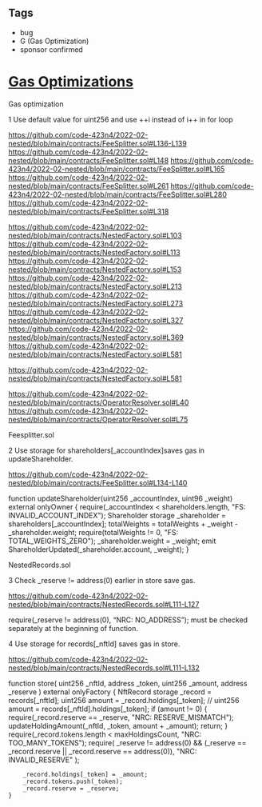 ## Tags

- bug
- G (Gas Optimization)
- sponsor confirmed

# [Gas Optimizations](https://github.com/code-423n4/2022-02-nested-findings/issues/72) 

Gas optimization

1 Use default value for uint256 and use ++i instead of i++ in for loop

https://github.com/code-423n4/2022-02-nested/blob/main/contracts/FeeSplitter.sol#L136-L139
https://github.com/code-423n4/2022-02-nested/blob/main/contracts/FeeSplitter.sol#L148
https://github.com/code-423n4/2022-02-nested/blob/main/contracts/FeeSplitter.sol#L165
https://github.com/code-423n4/2022-02-nested/blob/main/contracts/FeeSplitter.sol#L261
https://github.com/code-423n4/2022-02-nested/blob/main/contracts/FeeSplitter.sol#L280
https://github.com/code-423n4/2022-02-nested/blob/main/contracts/FeeSplitter.sol#L318

https://github.com/code-423n4/2022-02-nested/blob/main/contracts/NestedFactory.sol#L103
https://github.com/code-423n4/2022-02-nested/blob/main/contracts/NestedFactory.sol#L113
https://github.com/code-423n4/2022-02-nested/blob/main/contracts/NestedFactory.sol#L153
https://github.com/code-423n4/2022-02-nested/blob/main/contracts/NestedFactory.sol#L213
https://github.com/code-423n4/2022-02-nested/blob/main/contracts/NestedFactory.sol#L273
https://github.com/code-423n4/2022-02-nested/blob/main/contracts/NestedFactory.sol#L327
https://github.com/code-423n4/2022-02-nested/blob/main/contracts/NestedFactory.sol#L369
https://github.com/code-423n4/2022-02-nested/blob/main/contracts/NestedFactory.sol#L581

https://github.com/code-423n4/2022-02-nested/blob/main/contracts/NestedFactory.sol#L581

https://github.com/code-423n4/2022-02-nested/blob/main/contracts/OperatorResolver.sol#L40
https://github.com/code-423n4/2022-02-nested/blob/main/contracts/OperatorResolver.sol#L75


Feesplitter.sol

2 Use storage for shareholders[_accountIndex]saves gas in updateShareholder.

https://github.com/code-423n4/2022-02-nested/blob/main/contracts/FeeSplitter.sol#L134-L140

function updateShareholder(uint256 _accountIndex, uint96 _weight) external onlyOwner {
        require(_accountIndex < shareholders.length, "FS: INVALID_ACCOUNT_INDEX");
        Shareholder storage _shareholder = shareholders[_accountIndex];
        totalWeights = totalWeights + _weight - _shareholder.weight;
        require(totalWeights != 0, "FS: TOTAL_WEIGHTS_ZERO");
        _shareholder.weight = _weight;
        emit ShareholderUpdated(_shareholder.account, _weight);
    }

NestedRecords.sol

3 Check _reserve != address(0) earlier in store save gas.

https://github.com/code-423n4/2022-02-nested/blob/main/contracts/NestedRecords.sol#L111-L127

require(_reserve != address(0), “NRC: NO_ADDRESS”); must be checked separately at the beginning of function.

4 Use storage for records[_nftId] saves gas in store.

https://github.com/code-423n4/2022-02-nested/blob/main/contracts/NestedRecords.sol#L111-L132

function store(
        uint256 _nftId,
        address _token,
        uint256 _amount,
        address _reserve
    ) external onlyFactory {
        NftRecord storage _record = records[_nftId];
        uint256 amount = _record.holdings[_token];
        // uint256 amount = records[_nftId].holdings[_token];
        if (amount != 0) {
            require(_record.reserve == _reserve, "NRC: RESERVE_MISMATCH");
            updateHoldingAmount(_nftId, _token, amount + _amount);
            return;
        }
        require(_record.tokens.length < maxHoldingsCount, "NRC: TOO_MANY_TOKENS");
        require(
            _reserve != address(0) && (_reserve == _record.reserve || _record.reserve == address(0)),
            "NRC: INVALID_RESERVE"
        );
 
        _record.holdings[_token] = _amount;
        _record.tokens.push(_token);
        _record.reserve = _reserve;
    }
 
